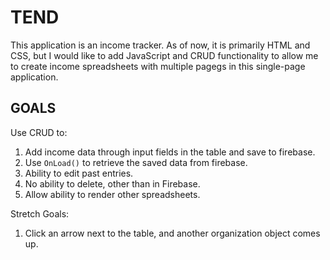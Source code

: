 # TEND

This application is an income tracker. As of now, it is primarily HTML and CSS, but I would like to add JavaScript and CRUD functionality to allow me to create income spreadsheets with multiple pagegs in this single-page application.

## GOALS
Use CRUD to:
 1. Add income data through input fields in the table and save to firebase.
 1. Use `OnLoad()` to retrieve the saved data from firebase.
 1. Ability to edit past entries.
 1. No ability to delete, other than in Firebase.
 1. Allow ability to render other spreadsheets.

 Stretch Goals: 
  1. Click an arrow next to the table, and another organization object comes up.
